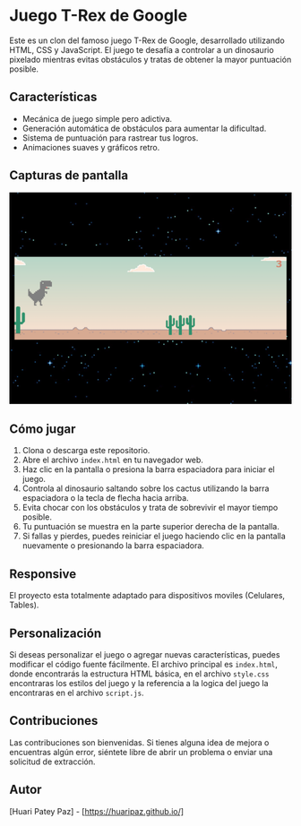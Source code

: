 # Juego T-Rex de Google

Este es un clon del famoso juego T-Rex de Google, desarrollado utilizando HTML, CSS y JavaScript. El juego te desafía a controlar a un dinosaurio pixelado mientras evitas obstáculos y tratas de obtener la mayor puntuación posible.

## Características

- Mecánica de juego simple pero adictiva.
- Generación automática de obstáculos para aumentar la dificultad.
- Sistema de puntuación para rastrear tus logros.
- Animaciones suaves y gráficos retro.

## Capturas de pantalla

![Juego T-Rex](screenshot.png)

## Cómo jugar

1. Clona o descarga este repositorio.
2. Abre el archivo `index.html` en tu navegador web.
3. Haz clic en la pantalla o presiona la barra espaciadora para iniciar el juego.
4. Controla al dinosaurio saltando sobre los cactus utilizando la barra espaciadora o la tecla de flecha hacia arriba.
5. Evita chocar con los obstáculos y trata de sobrevivir el mayor tiempo posible.
6. Tu puntuación se muestra en la parte superior derecha de la pantalla.
7. Si fallas y pierdes, puedes reiniciar el juego haciendo clic en la pantalla nuevamente o presionando la barra espaciadora.

## Responsive

El proyecto esta totalmente adaptado para dispositivos moviles (Celulares, Tables).

## Personalización

Si deseas personalizar el juego o agregar nuevas características, puedes modificar el código fuente fácilmente. El archivo principal es `index.html`, donde encontrarás la estructura HTML básica, en el archivo `style.css` encontraras los estilos del juego y la referencia a la logica del juego la encontraras en el archivo `script.js`.

## Contribuciones

Las contribuciones son bienvenidas. Si tienes alguna idea de mejora o encuentras algún error, siéntete libre de abrir un problema o enviar una solicitud de extracción.

## Autor

[Huari Patey Paz] - [https://huaripaz.github.io/]

